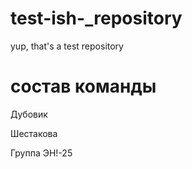 # test-ish-_repository
yup, that's a test repository

# состав команды

Дубовик 

Шестакова

Группа ЭН!-25
